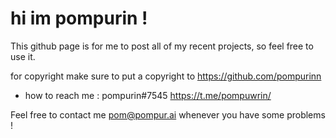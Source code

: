 # hi im pompurin !

This github page is for me to post all of my recent projects,
so feel free to use it.

for copyright make sure to put a copyright to https://github.com/pompurinn

* how to reach me : pompurin#7545 https://t.me/pompuwrin/ 

Feel free to contact me pom@pompur.ai whenever you have some problems !
